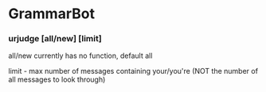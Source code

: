# GrammarBot
 
### urjudge <user> [all/new] [limit]
 
all/new currently has no function, default all

limit - max number of messages containing your/you're (NOT the number of all messages to look through)


